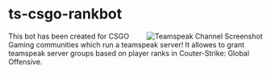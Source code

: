 # ts-csgo-rankbot
<img src="https://www1.xup.in/exec/ximg.php?fid=14051520" alt="Teamspeak Channel Screenshot" align="right">
This bot has been created for CSGO Gaming communities which run a teamspeak server! It allowes to grant teamspeak server groups based on player ranks in Couter-Strike: Global Offensive.
